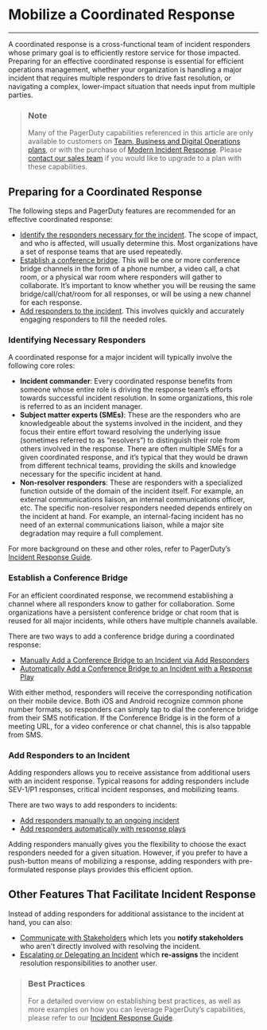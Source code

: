 # Mobilize a Coordinated Response

---
A coordinated response is a cross-functional team of incident responders whose primary goal is to efficiently restore service for those impacted. Preparing for an effective coordinated response is essential for efficient operations management, whether your organization is handling a major incident that requires multiple responders to drive fast resolution, or navigating a complex, lower-impact situation that needs input from multiple parties.

<!-- theme: info -->

> ### Note
>
> Many of the PagerDuty capabilities referenced in this article are only available to customers on [Team, Business and Digital Operations plans](https://www.pagerduty.com/pricing/), or with the purchase of [Modern Incident Response](https://support.pagerduty.com/docs/pagerduty-modern-incident-response). Please [contact our sales team](https://www.pagerduty.com/contact-sales/) if you would like to upgrade to a plan with these capabilities.

## Preparing for a Coordinated Response

The following steps and PagerDuty features are recommended for an effective coordinated response:

* [Identify the responders necessary for the incident](https://support.pagerduty.com/docs/mobilize-a-coordinated-response#section-identifying-necessary-responders). The scope of impact, and who is affected, will usually determine this. Most organizations have a set of response teams that are used repeatedly.
* [Establish a conference bridge](https://support.pagerduty.com/docs/mobilize-a-coordinated-response#section-establish-a-conference-bridge). This will be one or more conference bridge channels in the form of a phone number, a video call, a chat room, or a physical war room where responders will gather to collaborate. It’s important to know whether you will be reusing the same bridge/call/chat/room for all responses, or will be using a new channel for each response.
* [Add responders to the incident](https://support.pagerduty.com/docs/mobilize-a-coordinated-response#section-add-responders-to-an-incident). This involves quickly and accurately engaging responders to fill the needed roles.

### Identifying Necessary Responders

A coordinated response for a major incident will typically involve the following core roles:

* **Incident commander**: Every coordinated response benefits from someone whose entire role is driving the response team’s efforts towards successful incident resolution. In some organizations, this role is referred to as an incident manager.
* **Subject matter experts (SMEs)**: These are the responders who are knowledgeable about the systems involved in the incident, and they focus their entire effort toward resolving the underlying issue (sometimes referred to as “resolvers”) to distinguish their role from others involved in the response. There are often multiple SMEs for a given coordinated response, and it’s typical that they would be drawn from different technical teams, providing the skills and knowledge necessary for the specific incident at hand.
* **Non-resolver responders**: These are responders with a specialized function outside of the domain of the incident itself. For example, an external communications liaison, an internal communications officer, etc. The specific non-resolver responders needed depends entirely on the incident at hand. For example, an internal-facing incident has no need of an external communications liaison, while a major site degradation may require a full complement.

For more background on these and other roles, refer to PagerDuty’s [Incident Response Guide](https://response.pagerduty.com/before/different_roles/).

### Establish a Conference Bridge

For an efficient coordinated response, we recommend establishing a channel where all responders know to gather for collaboration. Some organizations have a persistent conference bridge or chat room that is reused for all major incidents, while others have multiple channels available.

There are two ways to add a conference bridge during a coordinated response:

* [Manually Add a Conference Bridge to an Incident via Add Responders](https://support.pagerduty.com/docs/conference-bridge#section-manually-add-a-conference-bridge-to-an-incident-via-add-responders)
* [Automatically Add a Conference Bridge to an Incident with a Response Play](https://support.pagerduty.com/docs/conference-bridge#section-automatically-add-a-conference-bridge-to-an-incident-with-a-response-play) 

With either method, responders will receive the corresponding notification on their mobile device. Both iOS and Android recognize common phone number formats, so responders can simply tap to dial the conference bridge from their SMS notification. If the Conference Bridge is in the form of a meeting URL, for a video conference or chat channel, this is also tappable from SMS.

### Add Responders to an Incident

Adding responders allows you to receive assistance from additional users with an incident response. Typical reasons for adding responders include SEV-1/P1 responses, critical incident responses, and mobilizing teams. 

There are two ways to add responders to incidents:

* [Add responders manually to an ongoing incident](https://support.pagerduty.com/docs/add-responders#section-manually-add-responders-to-an-ongoing-incident)
* [Add responders automatically with response plays](https://support.pagerduty.com/docs/add-responders#section-automatically-add-responders-with-response-plays)

Adding responders manually gives you the flexibility to choose the exact responders needed for a given situation. However, if you prefer to have a push-button means of mobilizing a response, adding responders with pre-formulated response plays provides this efficient option.

## Other Features That Facilitate Incident Response

Instead of adding responders for additional assistance to the incident at hand, you can also: 

* [Communicate with Stakeholders](/docs/communicating-with-stakeholders) which lets you **notify stakeholders** who aren't directly involved with resolving the incident. 
* [Escalating or Delegating an Incident](/docs/reassigning-and-delegating-incidents) which **re-assigns** the incident resolution responsibilities to another user.

<!-- theme: success -->

> ### Best Practices
>
> For a detailed overview on establishing best practices, as well as more examples on how you can leverage PagerDuty’s capabilities, please refer to our [Incident Response Guide](http://response.pagerduty.com/).
